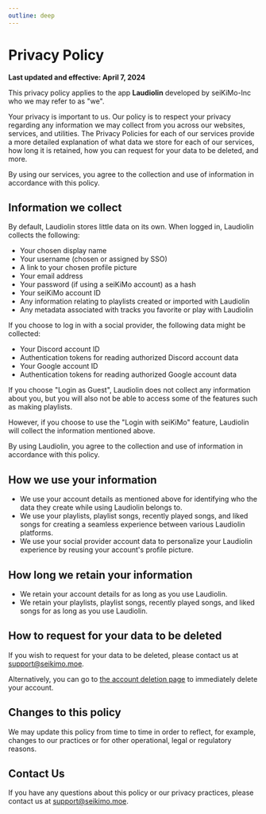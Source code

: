```yaml
---
outline: deep
---
```


# Privacy Policy

**Last updated and effective: April 7, 2024**

This privacy policy applies to the app **Laudiolin** developed by seiKiMo-Inc who we may
refer to as "we".

Your privacy is important to us. Our policy is to respect your privacy regarding any information we
may collect from you across our websites, services, and utilities. The Privacy Policies for each of
our services provide a more detailed explanation of what data we store for each of our services, how
long it is retained, how you can request for your data to be deleted, and more.

By using our services, you agree to the collection and use of information in accordance with this
policy.

## Information we collect

By default, Laudiolin stores little data on its own. When logged in, Laudiolin collects the following:
- Your chosen display name
- Your username (chosen or assigned by SSO)
- A link to your chosen profile picture
- Your email address
- Your password (if using a seiKiMo account) as a hash
- Your seiKiMo account ID
- Any information relating to playlists created or imported with Laudiolin
- Any metadata associated with tracks you favorite or play with Laudiolin

If you choose to log in with a social provider, the following data might be collected:
- Your Discord account ID
- Authentication tokens for reading authorized Discord account data
- Your Google account ID
- Authentication tokens for reading authorized Google account data

If you choose "Login as Guest", Laudiolin does not collect any information about you, but you will
also not be able to access some of the features such as making playlists.

However, if you choose to
use the "Login with seiKiMo" feature, Laudiolin will collect the information mentioned above.

By using Laudiolin, you agree to the collection and use of information in accordance with this
policy.

## How we use your information

- We use your account details as mentioned above for identifying who the data they create while using Laudiolin belongs to.
- We use your playlists, playlist songs, recently played songs, and liked songs for creating a seamless experience between various Laudiolin platforms.
- We use your social provider account data to personalize your Laudiolin experience by reusing your account's profile picture.

## How long we retain your information

- We retain your account details for as long as you use Laudiolin.
- We retain your playlists, playlist songs, recently played songs, and liked songs for as long as you use Laudiolin.

## How to request for your data to be deleted

If you wish to request for your data to be deleted, please contact us at [support@seikimo.moe](mailto:support@seikimo.moe).

Alternatively, you can go to [the account deletion page](https://seikimo.moe/account/delete) to immediately delete your account.

## Changes to this policy

We may update this policy from time to time in order to reflect, for example, changes to our
practices or for other operational, legal or regulatory reasons.

## Contact Us

If you have any questions about this policy or our privacy practices, please contact us at [support@seikimo.moe](mailto:support@seikimo.moe).
